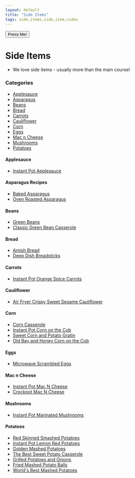 ```yaml
---
layout: default
title: "Side Items"
tags: side,items,side,item,sides
---
```

<div id="visits"></div>
<button onclick="clicked()">Press Me!</button>
<script>
function clicked() {
    const para = document.createElement("p");
    const node = document.createTextNode("Hello there");
    para.appendChild(node);
    const element = document.getElementById("visits");
    element.appendChild(para);
}
</script>

# Side Items
* We love side items - usually more than the main course!

### Categories
<!-- TOC depthFrom:4 depthTo:6 withLinks:1 updateOnSave:1 orderedList:0 -->

- [Applesauce](#applesauce)
- [Asparagus](#asparagus)
- [Beans](#beans)
- [Bread](#bread)
- [Carrots](#carrots)
- [Cauliflower](#cauliflower)
- [Corn](#corn)
- [Eggs](#eggs)
- [Mac n Cheese](#mac-n-cheese)
- [Mushrooms](#mushrooms)
- [Potatoes](#potatoes)

<!-- /TOC -->

#### Applesauce
* [Instant Pot Applesauce]({{site.github.url}}/Sides/InstantPotApplesauce/index.html)

#### Asparagus Recipes
* [Baked Asparagus]({{site.github.url}}/Sides/BakedAsparagus/index.html)
* [Oven Roasted Asparagus]({{site.github.url}}/Sides/OvenRoastedAsparagus/index.html)

#### Beans
* [Green Beans]({{site.github.url}}/Sides/GreenBeans/index.html)
* [Classic Green Bean Casserole]({{site.github.url}}/Sides/ClassicGreenBeanCasserole/index.html)

#### Bread
* [Amish Bread]({{site.github.url}}/Sides/AmishBread/index.html)
* [Deep Dish Breadsticks]({{site.github.url}}/Sides/DeepDishBreadsticks/index.html)

#### Carrots
* [Instant Pot Orange Spice Carrots]({{site.github.url}}/Sides/InstantPotOrangeSpiceCarrots/index.html)

#### Cauliflower
* [Air Fryer Crispy Sweet Sesame Cauliflower]({{site.github.url}}/Sides/AirFryerCrispySweetSesameCauliflower/index.html)

#### Corn
* [Corn Casserole]({{site.github.url}}/Sides/CornCasserole/index.html)
* [Instant Pot Corn on the Cob]({{site.github.url}}/Sides/InstantPotCornOnTheCob/index.html)
* [Sweet Corn and Potato Gratin]({{site.github.url}}/Sides/SweetCornAndPotatoGratin/index.html)
* [Old Bay and Honey Corn on the Cob]({{site.github.url}}/Sides/OldBayAndHoneyCornOnTheCob/index.html)

#### Eggs
* [Microwave Scrambled Eggs]({{site.github.url}}/Sides/MicrowaveScrambledEggs/index.html)

#### Mac n Cheese
* [Instant Pot Mac N Cheese]({{site.github.url}}/Sides/InstantPotMacNCheese/index.html)
* [Crockpot Mac N Cheese]({{site.github.url}}/Sides/CrockpotMacNCheese/index.html)

#### Mushrooms
* [Instant Pot Marinated Mushrooms]({{site.github.url}}/Sides/InstantPotMarinatedMushrooms/index.html)

#### Potatoes
* [Red Skinned Smashed Potatoes]({{site.github.url}}/Sides/RedSkinnedSmashedPotatoes/index.html)
* [Instant Pot Lemon Red Potatoes]({{site.github.url}}/Sides/InstantPotLemonRedPotatoes/index.html)
* [Golden Mashed Potatoes]({{site.github.url}}/Sides/GoldenMashedPotatoes/index.html)
* [The Best Sweet Potato Casserole]({{site.github.url}}/Sides/TheBestSweetPotatoCasserole/index.html)
* [Grilled Potatoes and Onions]({{site.github.url}}/Sides/GrilledPotatoesAndOnions/index.html)
* [Fried Mashed Potato Balls]({{site.github.url}}/Sides/FriedMashedPotatoBalls/index.html)
* [World's Best Mashed Potatoes]({{site.github.url}}/Sides/WorldsBestMashedPotatoes/index.html)
